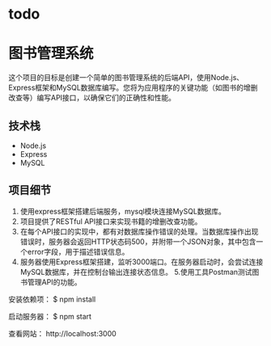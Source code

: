 # todo
# 图书管理系统

这个项目的目标是创建一个简单的图书管理系统的后端API，使用Node.js、Express框架和MySQL数据库编写。您将为应用程序的关键功能（如图书的增删改查等）编写API接口，以确保它们的正确性和性能。

## 技术栈

- Node.js
- Express
- MySQL

## 项目细节

1. 使用express框架搭建后端服务，mysql模块连接MySQL数据库。
2. 项目提供了RESTful API接口来实现书籍的增删改查功能。
3. 在每个API接口的实现中，都有对数据库操作错误的处理。当数据库操作出现错误时，服务器会返回HTTP状态码500，并附带一个JSON对象，其中包含一个error字段，用于描述错误信息。
4. 服务器使用Express框架搭建，监听3000端口。在服务器启动时，会尝试连接MySQL数据库，并在控制台输出连接状态信息。
5.使用工具Postman测试图书管理API的功能。

安装依赖项：
$ npm install

启动服务器：
$ npm start

查看网站： http://localhost:3000
